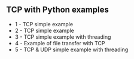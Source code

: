 ## TCP with Python examples

- 1 - TCP simple example
- 2 - TCP simple example
- 3 - TCP simple example with threading
- 4 - Example of file transfer with TCP
- 5 - TCP & UDP simple example with threading
